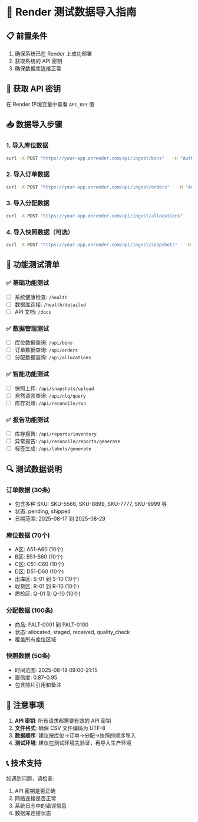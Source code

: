 
# 🚀 Render 测试数据导入指南

## 📋 前置条件
1. 确保系统已在 Render 上成功部署
2. 获取系统的 API 密钥
3. 确保数据库连接正常

## 🔑 获取 API 密钥
在 Render 环境变量中查看 `API_KEY` 值

## 📥 数据导入步骤

### 1. 导入库位数据
```bash
curl -X POST "https://your-app.onrender.com/api/ingest/bins"   -H "Authorization: Bearer YOUR_API_KEY"   -F "file=@sample_data/bins.csv"
```

### 2. 导入订单数据
```bash
curl -X POST "https://your-app.onrender.com/api/ingest/orders"   -H "Authorization: Bearer YOUR_API_KEY"   -F "file=@sample_data/orders.csv"
```

### 3. 导入分配数据
```bash
curl -X POST "https://your-app.onrender.com/api/ingest/allocations"   -H "Authorization: Bearer YOUR_API_KEY"   -F "file=@sample_data/allocations.csv"
```

### 4. 导入快照数据（可选）
```bash
curl -X POST "https://your-app.onrender.com/api/ingest/snapshots"   -H "Authorization: Bearer YOUR_API_KEY"   -F "file=@sample_data/snapshots.csv"
```

## 🧪 功能测试清单

### ✅ 基础功能测试
- [ ] 系统健康检查: `/health`
- [ ] 数据库连接: `/health/detailed`
- [ ] API 文档: `/docs`

### ✅ 数据管理测试
- [ ] 库位数据查询: `/api/bins`
- [ ] 订单数据查询: `/api/orders`
- [ ] 分配数据查询: `/api/allocations`

### ✅ 智能功能测试
- [ ] 快照上传: `/api/snapshots/upload`
- [ ] 自然语言查询: `/api/nlq/query`
- [ ] 库存对账: `/api/reconcile/run`

### ✅ 报告功能测试
- [ ] 库存报告: `/api/reports/inventory`
- [ ] 异常报告: `/api/reconcile/reports/generate`
- [ ] 标签生成: `/api/labels/generate`

## 🔍 测试数据说明

### 订单数据 (30条)
- 包含多种 SKU: SKU-5566, SKU-8899, SKU-7777, SKU-9999 等
- 状态: pending, shipped
- 日期范围: 2025-08-17 到 2025-08-29

### 库位数据 (70个)
- A区: A51-A60 (10个)
- B区: B51-B60 (10个)  
- C区: C51-C60 (10个)
- D区: D51-D60 (10个)
- 出库区: S-01 到 S-10 (10个)
- 收货区: R-01 到 R-10 (10个)
- 质检区: Q-01 到 Q-10 (10个)

### 分配数据 (100条)
- 商品: PALT-0001 到 PALT-0100
- 状态: allocated, staged, received, quality_check
- 覆盖所有库位区域

### 快照数据 (50条)
- 时间范围: 2025-08-18 09:00-21:15
- 置信度: 0.87-0.95
- 包含照片引用和备注

## 🚨 注意事项

1. **API 密钥**: 所有请求都需要有效的 API 密钥
2. **文件格式**: 确保 CSV 文件编码为 UTF-8
3. **数据顺序**: 建议按库位→订单→分配→快照的顺序导入
4. **测试环境**: 建议在测试环境先验证，再导入生产环境

## 📞 技术支持

如遇到问题，请检查:
1. API 密钥是否正确
2. 网络连接是否正常
3. 系统日志中的错误信息
4. 数据库连接状态

